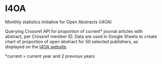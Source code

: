 # I4OA
Monthly statistics Initiative for Open Abstracts (I4OA)

Querying Crossref API for proportion of current* journal articles with abstract, per Crossref member ID.
Data are used in Google Sheets to create chart of proportion of open abstract for 50 selected publishers, as displayed on the [I4OA website](https://i4oa.org/). 

*current = current year and 2 previous years




